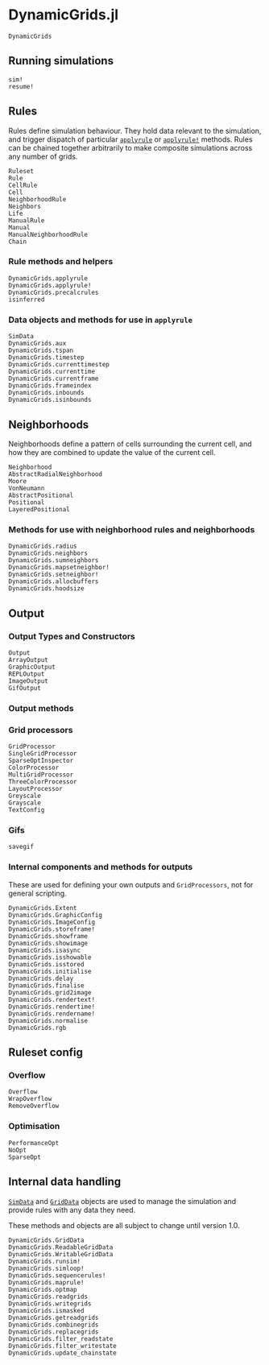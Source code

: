 # DynamicGrids.jl

```@docs
DynamicGrids
```

## Running simulations

```@docs
sim!
resume! 
```

## Rules

Rules define simulation behaviour. They hold data relevant to the simulation,
and trigger dispatch of particular [`applyrule`](@ref) or [`applyrule!`](@ref) methods.
Rules can be chained together arbitrarily to make composite simulations across
any number of grids.

```@docs
Ruleset
Rule
CellRule
Cell
NeighborhoodRule
Neighbors
Life
ManualRule
Manual
ManualNeighborhoodRule
Chain
```

### Rule methods and helpers

```@docs
DynamicGrids.applyrule
DynamicGrids.applyrule!
DynamicGrids.precalcrules
isinferred 
```

### Data objects and methods for use in `applyrule`

```@docs
SimData
DynamicGrids.aux
DynamicGrids.tspan
DynamicGrids.timestep
DynamicGrids.currenttimestep
DynamicGrids.currenttime
DynamicGrids.currentframe
DynamicGrids.frameindex
DynamicGrids.inbounds
DynamicGrids.isinbounds
```

## Neighborhoods

Neighborhoods define a pattern of cells surrounding the current cell,
and how they are combined to update the value of the current cell.

```@docs
Neighborhood
AbstractRadialNeighborhood
Moore
VonNeumann
AbstractPositional
Positional
LayeredPositional
```

### Methods for use with neighborhood rules and neighborhoods

```@docs
DynamicGrids.radius
DynamicGrids.neighbors
DynamicGrids.sumneighbors
DynamicGrids.mapsetneighbor!
DynamicGrids.setneighbor!
DynamicGrids.allocbuffers
DynamicGrids.hoodsize
```


## Output

### Output Types and Constructors

```@docs
Output
ArrayOutput
GraphicOutput
REPLOutput
ImageOutput
GifOutput
```

### Output methods

### Grid processors

```@docs
GridProcessor
SingleGridProcessor
SparseOptInspector
ColorProcessor
MultiGridProcessor
ThreeColorProcessor
LayoutProcessor
Greyscale
Grayscale
TextConfig
```

### Gifs

```@docs
savegif
```

### Internal components and methods for outputs

These are used for defining your own outputs and `GridProcessors`, 
not for general scripting.

```@docs
DynamicGrids.Extent
DynamicGrids.GraphicConfig
DynamicGrids.ImageConfig
DynamicGrids.storeframe!
DynamicGrids.showframe
DynamicGrids.showimage
DynamicGrids.isasync
DynamicGrids.isshowable
DynamicGrids.isstored
DynamicGrids.initialise
DynamicGrids.delay
DynamicGrids.finalise
DynamicGrids.grid2image
DynamicGrids.rendertext!
DynamicGrids.rendertime!
DynamicGrids.rendername!
DynamicGrids.normalise
DynamicGrids.rgb
```

## Ruleset config

### Overflow

```@docs
Overflow
WrapOverflow
RemoveOverflow
```

### Optimisation

```@docs
PerformanceOpt
NoOpt
SparseOpt
```

## Internal data handling

[`SimData`](@ref) and [`GridData`](@ref) objects are used to 
manage the simulation and provide rules with any data they need.

These methods and objects are all subject to change until version 1.0.

```@docs
DynamicGrids.GridData
DynamicGrids.ReadableGridData
DynamicGrids.WritableGridData
DynamicGrids.runsim!
DynamicGrids.simloop!
DynamicGrids.sequencerules!
DynamicGrids.maprule!
DynamicGrids.optmap
DynamicGrids.readgrids
DynamicGrids.writegrids
DynamicGrids.ismasked
DynamicGrids.getreadgrids
DynamicGrids.combinegrids
DynamicGrids.replacegrids
DynamicGrids.filter_readstate
DynamicGrids.filter_writestate
DynamicGrids.update_chainstate
```
